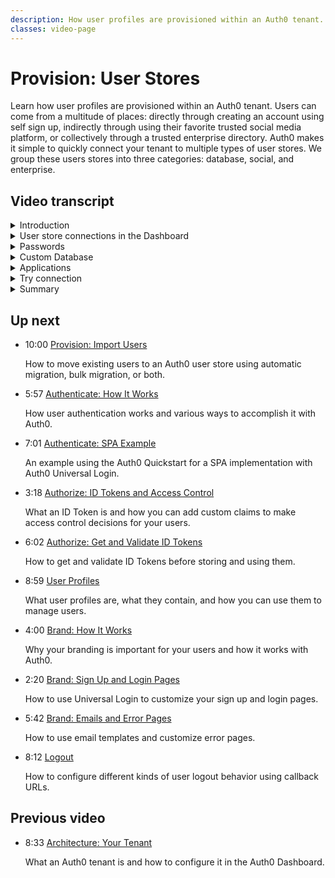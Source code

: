 ```yaml
---
description: How user profiles are provisioned within an Auth0 tenant.
classes: video-page
---
```

# Provision: User Stores

Learn how user profiles are provisioned within an Auth0 tenant. Users can come from a multitude of places: directly through creating an account using self sign up, indirectly through using their favorite trusted social media platform, or collectively through a trusted enterprise directory. Auth0 makes it simple to quickly connect your tenant to multiple types of user stores. We group these users stores into three categories: database, social, and enterprise.

<div class="video-wrapper" data-video="qmqik9b6vk"></div>

## Video transcript

<details>
  <summary>Introduction</summary>

  In this video, we will show you how user profiles are provisioned within an Auth0 tenant. Users can come from a multitude of places: directly through creating an account using self sign up, indirectly through using their favorite trusted social media platform, or collectively through a trusted enterprise directory.

  Auth0 makes it simple to quickly connect your tenant to multiple types of user stores. We group these users stores into three categories: database, social, and enterprise.

  * Database connections solve many traditional username and password based scenarios. By default, Auth0 offers identity storage out of the box that can be leveraged to manage the burden of storing user credentials safely and securely. Auth0 is also capable of providing proxies to existing legacy identity stores.

  * Social connections give users a simplified registration and login experience by using an existing authentication from a social network provider like Facebook, Twitter, or Google. Not only are popular social networks supported but close to 40 business, professional and industry-based connections are available. In fact, any OAuth2-conformant identity provider can be configured as a user store.

  * Finally, Enterprise connections allow business customers or partners to manage their own users within an Auth0 tenant. This is a very powerful feature that allows any set of businesses to collaborate in a secure way. 
</details>

<details>
  <summary>User store connections in the Dashboard</summary>

  Auth0 can be configured for any number and combination of connections to provide user identity for applications. Auth0 sits between the applications and their sources of users, which adds a level of abstraction so the application is isolated from any changes to and idiosyncrasies of each source's implementation.

  Now let’s dive a little deeper and discover how to establish each type of user store connection directly in the Auth0 Dashboard. This can be accomplished independently of any modifications or implementation within an application.

  First, let’s take a look at how to jump right in and authenticate users via username and password using infrastructure provided by Auth0. Out-of-the-box, each Auth0 tenant is preconfigured with an authentication database connection. This connection provides the best performance for the authentication process since all data is stored in Auth0.

  The Auth0-hosted database is highly secure. Passwords are never stored or logged in plain text but are hashed with bcrypt. Varying levels of password security requirements can also be enforced.

  The default database can be found on the Auth0 Dashboard for your tenant. From the Dashboard, click the **Connections** link in the left-hand navigation menu which will expand a list of the available connection types. Click **Database** and a list of all database connections will be displayed.

  As you can see, a database connection named **Username-Password-Authentication** is already available. By clicking the name of the connection we are taken to the configuration section for this database.

  The database configuration is split into a series of tabs: **Settings**, **Password Policy**, **Custom Database**, **Applications**, and **Try Connection**.

  By default, database connections authenticate users using their email and password. If you require the use of usernames, it can be enabled on the settings tab as well as setting minimum and maximum lengths for the username.

  There is also the ability to disable new user sign ups. This prevents new accounts from being created in the database by user-facing dialogs. Users can still be created using the Management API or directly in the Dashboard. 

  There is also a way to completely delete this database. Be careful though, as is mentioned, this is a destructive operation that is not reversible.
</details>

<details>
  <summary>Passwords</summary>

  Finally, we see an option to import users to Auth0. I will cover how this is used in a future video on migrations.

  On the password policy tab are several settings that allow you to align this database with your company password policy. Even if you do not have a password policy currently, it is worth considering each of the options available on this tab.

  By default, Auth0 has configured the password strength to a quality of Good which at a minimum requires a length of 8 characters containing both upper and lower case letters, numbers and special characters. For convenience, a tester is available that allows you to test the user experience of these settings.

  The password history policy, when enabled, will prevent users from reusing passwords they have previously used. Up to 24 previous passwords can be saved in the history.

  Enabling the password dictionary prevents the use of 10,000 of the most common passwords. There is even an option to add custom values to this list that might not be obvious like company names or a list of conference rooms in your building.

  The personal data option ensures that no data contained in the user's profile is used in the password as well.
</details>

<details>
  <summary>Custom Database</summary>

  The **Custom Database** tab allows you to configure this database connection to connect to an external database that is not managed by Auth0. This is useful for organizations who have data retention policies that do not allow external storage of data. For information on configuring a custom database connection, see the documentation linked below.

  I will talk more about custom database connections in a future video.
</details>

<details>
  <summary>Applications</summary>

  The **Applications** tab show us a list of applications that are currently using this database connection. Enabling or disabling an apps ability to use this connection is as simple a flipping a switch.
</details>

<details>
  <summary>Try connection</summary>

  Finally, the **Try Connection** tab will allow us to try out the database connection in a special test application configured just for this connection.

  Using this test application, we can verify all of our settings work as expected. Successfully authenticating will take us to a success page showing the user profile data that will be provided to applications using this database connection.

  Of course, from the database list, we can easily create a new database connection. You are free to create as many database connections as you need to support all of your applications and users.
</details>

<details>
  <summary>Summary</summary>

  In a future video, I will show you two powerful ways to add your existing users using either bulk imports or a more gradual migration using custom database connections.

  Next, let’s look at how to connect applications to social login providers. Auth0 offers simple integrations with dozens of popular social login providers. Additionally, you can add any OAuth2 Authorization Server you need.

  Social logins bring single sign-on semantics to end users. Using existing login information from a social network provider like Facebook, Twitter, or Google, the user can sign into an application instead of creating a new account specifically for that application. This simplifies registrations and logins for end users.

  Social login connections can be found on the Auth0 Dashboard. From the Dashboard, click the **Connections** link in the left-hand navigation menu which will expand a list of the available connection types. Click **Social** and a list of all available social connections will be displayed.
</details>

## Up next

<ul class="up-next">

  <li>
    <span class="video-time"><i class="icon icon-budicon-494"></i>10:00</span>
    <i class="video-icon icon icon-budicon-676"></i>
    <a href="/videos/get-started/03-provision-import-users">Provision: Import Users</a>
    <p>How to move existing users to an Auth0 user store using automatic migration, bulk migration, or both.</p>
  </li>

  <li>
    <span class="video-time"><i class="icon icon-budicon-494"></i>5:57</span>
    <i class="video-icon icon icon-budicon-676"></i>
    <a href="/videos/get-started/04_01-authenticate-how-it-works">Authenticate: How It Works</a>
    <p>How user authentication works and various ways to accomplish it with Auth0.</p>
  </li>

  <li>
    <span class="video-time"><i class="icon icon-budicon-494"></i>7:01</span>
    <i class="video-icon icon icon-budicon-676"></i>
    <a href="/videos/get-started/04_02-authenticate-spa-example">Authenticate: SPA Example</a>
    <p>An example using the Auth0 Quickstart for a SPA implementation with Auth0 Universal Login. </p>
  </li>

  <li>
    <span class="video-time"><i class="icon icon-budicon-494"></i>3:18</span>
    <i class="video-icon icon icon-budicon-676"></i>
    <a href="/videos/get-started/05_01-authorize-id-tokens-access-control">Authorize: ID Tokens and Access Control</a>
    <p>What an ID Token is and how you can add custom claims to make access control decisions for your users. </p>
  </li>

  <li>
    <span class="video-time"><i class="icon icon-budicon-494"></i>6:02</span>
    <i class="video-icon icon icon-budicon-676"></i>
    <a href="/videos/get-started/05_02-authorize-get-validate-id-tokens">Authorize: Get and Validate ID Tokens</a>
    <p>How to get and validate ID Tokens before storing and using them. </p>
  </li>

  <li>
    <span class="video-time"><i class="icon icon-budicon-494"></i>8:59</span>
    <i class="video-icon icon icon-budicon-676"></i>
    <a href="/videos/get-started/06-user-profiles">User Profiles</a>
    <p>What user profiles are, what they contain, and how you can use them to manage users. </p>
  </li>

  <li>
    <span class="video-time"><i class="icon icon-budicon-494"></i>4:00</span>
    <i class="video-icon icon icon-budicon-676"></i>
    <a href="/videos/get-started/07_01-brand-how-it-works">Brand: How It Works</a>
    <p>Why your branding is important for your users and how it works with Auth0. </p>
  </li>

  <li>
    <span class="video-time"><i class="icon icon-budicon-494"></i>2:20</span>
    <i class="video-icon icon icon-budicon-676"></i>
    <a href="/videos/get-started/07_02-brand-signup-login-pages">Brand: Sign Up and Login Pages</a>
    <p>How to use Universal Login to customize your sign up and login pages. </p>
  </li>

  <li>
    <span class="video-time"><i class="icon icon-budicon-494"></i>5:42</span>
    <i class="video-icon icon icon-budicon-676"></i>
    <a href="/videos/get-started/08-brand-emails-error-pages">Brand: Emails and Error Pages</a>
    <p>How to use email templates and customize error pages. </p>
  </li>

  <li>
    <span class="video-time"><i class="icon icon-budicon-494"></i>8:12</span>
    <i class="video-icon icon icon-budicon-676"></i>
    <a href="/videos/get-started/10-logout">Logout</a>
    <p>How to configure different kinds of user logout behavior using callback URLs. </p>
  </li>

</ul>

## Previous video

<ul class="up-next">
  <li>
    <span class="video-time"><i class="icon icon-budicon-494"></i>8:33</span>
    <i class="video-icon icon icon-budicon-676"></i>
    <a href="/videos/get-started/01-architecture-your-tenant">Architecture: Your Tenant</a>
    <p>What an Auth0 tenant is and how to configure it in the Auth0 Dashboard.</p>
   </li>

</ul>

